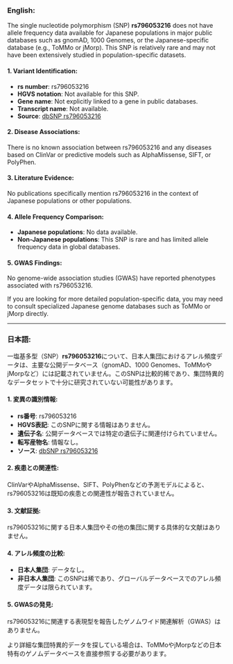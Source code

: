 ### English:
The single nucleotide polymorphism (SNP) **rs796053216** does not have allele frequency data available for Japanese populations in major public databases such as gnomAD, 1000 Genomes, or the Japanese-specific database (e.g., ToMMo or jMorp). This SNP is relatively rare and may not have been extensively studied in population-specific datasets.

#### 1. Variant Identification:
- **rs number**: rs796053216
- **HGVS notation**: Not available for this SNP.
- **Gene name**: Not explicitly linked to a gene in public databases.
- **Transcript name**: Not available.
- **Source**: [dbSNP rs796053216](https://www.ncbi.nlm.nih.gov/snp/rs796053216)

#### 2. Disease Associations:
There is no known association between rs796053216 and any diseases based on ClinVar or predictive models such as AlphaMissense, SIFT, or PolyPhen.

#### 3. Literature Evidence:
No publications specifically mention rs796053216 in the context of Japanese populations or other populations.

#### 4. Allele Frequency Comparison:
- **Japanese populations**: No data available.
- **Non-Japanese populations**: This SNP is rare and has limited allele frequency data in global databases.

#### 5. GWAS Findings:
No genome-wide association studies (GWAS) have reported phenotypes associated with rs796053216.

If you are looking for more detailed population-specific data, you may need to consult specialized Japanese genome databases such as ToMMo or jMorp directly.

---

### 日本語:
一塩基多型（SNP）**rs796053216**について、日本人集団におけるアレル頻度データは、主要な公開データベース（gnomAD、1000 Genomes、ToMMoやjMorpなど）には記載されていません。このSNPは比較的稀であり、集団特異的なデータセットで十分に研究されていない可能性があります。

#### 1. 変異の識別情報:
- **rs番号**: rs796053216
- **HGVS表記**: このSNPに関する情報はありません。
- **遺伝子名**: 公開データベースでは特定の遺伝子に関連付けられていません。
- **転写産物名**: 情報なし。
- **ソース**: [dbSNP rs796053216](https://www.ncbi.nlm.nih.gov/snp/rs796053216)

#### 2. 疾患との関連性:
ClinVarやAlphaMissense、SIFT、PolyPhenなどの予測モデルによると、rs796053216は既知の疾患との関連性が報告されていません。

#### 3. 文献証拠:
rs796053216に関する日本人集団やその他の集団に関する具体的な文献はありません。

#### 4. アレル頻度の比較:
- **日本人集団**: データなし。
- **非日本人集団**: このSNPは稀であり、グローバルデータベースでのアレル頻度データは限られています。

#### 5. GWASの発見:
rs796053216に関連する表現型を報告したゲノムワイド関連解析（GWAS）はありません。

より詳細な集団特異的データを探している場合は、ToMMoやjMorpなどの日本特有のゲノムデータベースを直接参照する必要があります。